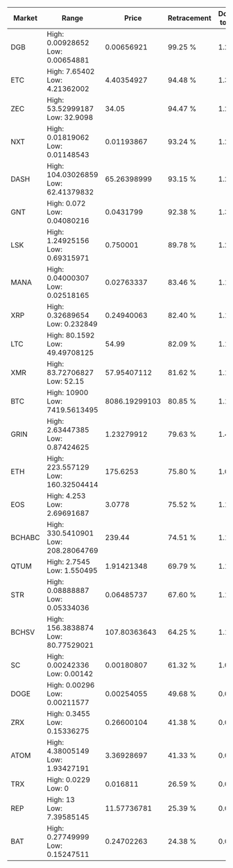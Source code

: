 | Market | Range | Price| Retracement | Doubles to 50% |
| --- | --- | --- | --- | --- |
| DGB | High: 0.00928652<br />Low: 0.00654881 | 0.00656921 | 99.25 % | 1.21 |
| ETC | High: 7.65402<br />Low: 4.21362002 | 4.40354927 | 94.48 % | 1.35 |
| ZEC | High: 53.52999187<br />Low: 32.9098 | 34.05 | 94.47 % | 1.27 |
| NXT | High: 0.01819062<br />Low: 0.01148543 | 0.01193867 | 93.24 % | 1.24 |
| DASH | High: 104.03026859<br />Low: 62.41379832 | 65.26398999 | 93.15 % | 1.28 |
| GNT | High: 0.072<br />Low: 0.04080216 | 0.0431799 | 92.38 % | 1.31 |
| LSK | High: 1.24925156<br />Low: 0.69315971 | 0.750001 | 89.78 % | 1.29 |
| MANA | High: 0.04000307<br />Low: 0.02518165 | 0.02763337 | 83.46 % | 1.18 |
| XRP | High: 0.32689654<br />Low: 0.232849 | 0.24940063 | 82.40 % | 1.12 |
| LTC | High: 80.1592<br />Low: 49.49708125 | 54.99 | 82.09 % | 1.18 |
| XMR | High: 83.72706827<br />Low: 52.15 | 57.95407112 | 81.62 % | 1.17 |
| BTC | High: 10900<br />Low: 7419.5613495 | 8086.19299103 | 80.85 % | 1.13 |
| GRIN | High: 2.63447385<br />Low: 0.87424625 | 1.23279912 | 79.63 % | 1.42 |
| ETH | High: 223.557129<br />Low: 160.32504414 | 175.6253 | 75.80 % | 1.09 |
| EOS | High: 4.253<br />Low: 2.69691687 | 3.0778 | 75.52 % | 1.13 |
| BCHABC | High: 330.5410901<br />Low: 208.28064769 | 239.44 | 74.51 % | 1.13 |
| QTUM | High: 2.7545<br />Low: 1.550495 | 1.91421348 | 69.79 % | 1.12 |
| STR | High: 0.08888887<br />Low: 0.05334036 | 0.06485737 | 67.60 % | 1.10 |
| BCHSV | High: 156.3838874<br />Low: 80.77529021 | 107.80363643 | 64.25 % | 1.10 |
| SC | High: 0.00242336<br />Low: 0.00142 | 0.00180807 | 61.32 % | 1.06 |
| DOGE | High: 0.00296<br />Low: 0.00211577 | 0.00254055 | 49.68 % | 0.00 |
| ZRX | High: 0.3455<br />Low: 0.15336275 | 0.26600104 | 41.38 % | 0.00 |
| ATOM | High: 4.38005149<br />Low: 1.93427191 | 3.36928697 | 41.33 % | 0.00 |
| TRX | High: 0.0229<br />Low: 0 | 0.016811 | 26.59 % | 0.00 |
| REP | High: 13<br />Low: 7.39585145 | 11.57736781 | 25.39 % | 0.00 |
| BAT | High: 0.27749999<br />Low: 0.15247511 | 0.24702263 | 24.38 % | 0.00 |
